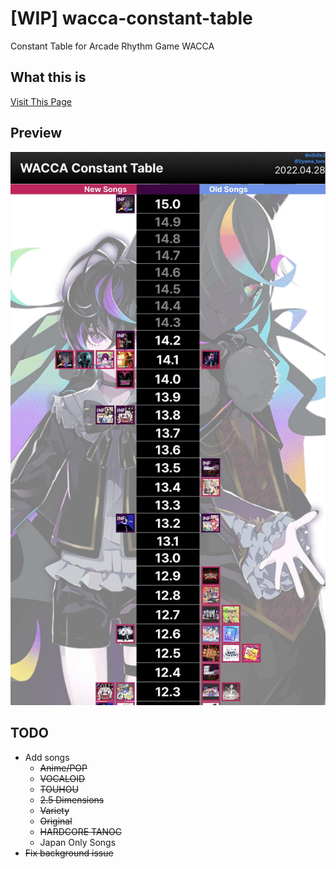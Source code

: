 # [WIP] wacca-constant-table
Constant Table for Arcade Rhythm Game WACCA

## What this is

[Visit This Page](https://detegice.github.io/wacca-constant-table/)

## Preview
![](./img/preview/page1.jpg)

## TODO

- Add songs 
  - ~~Anime/POP~~
  - ~~VOCALOID~~
  - ~~TOUHOU~~
  - ~~2.5 Dimensions~~
  - ~~Variety~~
  - ~~Original~~
  - ~~HARDCORE TANOC~~
  - Japan Only Songs
- ~~Fix background issue~~
